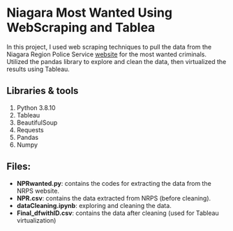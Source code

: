 # Niagara Most Wanted Using WebScraping and Tablea

In this project, I used web scraping techniques to pull the data from the Niagara Region Police Service [website](https://www.niagarapolice.ca/en/news-and-events/Niagara-s-Wanted.aspx) for the most wanted criminals.
Utilized the pandas library to explore and clean the data, then virtualized the results using Tableau. 

## Libraries & tools
1. Python 3.8.10
2. Tableau
3. BeautifulSoup
4. Requests
5. Pandas
6. Numpy

## Files:
- **NPRwanted.py**: contains the codes for extracting the data from the NRPS website.
- **NPR.csv**: contains the data extracted from NRPS (before cleaning).
- **dataCleaning.ipynb**: exploring and cleaning the data.
- **Final_dfwithID.csv**: contains the data after cleaning (used for Tableau virtualization)




